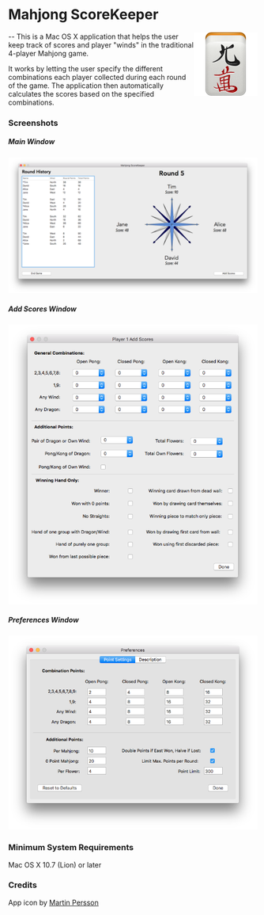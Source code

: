 # Mahjong ScoreKeeper
--
<img src="mainIcon.png" style="float: right;">
This is a Mac OS X application that helps the user keep track of scores and player "winds" in the traditional 4-player Mahjong game. 

It works by letting the user specify the different combinations each player collected during each round of the game. The application then automatically calculates the scores based on the specified combinations.



### Screenshots
##### Main Window
![screenshot](/screenshots/mainWindow.png)

##### Add Scores Window
![screenshot](/screenshots/addScores.png)

##### Preferences Window
![screenshot](/screenshots/preferences.png)


### Minimum System Requirements
Mac OS X 10.7 (Lion) or later

### Credits
App icon by [Martin Persson](http://www.martinpersson.org "Martin Persson's Website")